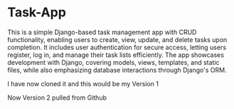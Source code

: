 # Task-App

This is a simple Django-based task management app with CRUD functionality, enabling users to create, view, update, and delete tasks upon completion. It includes user authentication for secure access, letting users register, log in, and manage their task lists efficiently. The app showcases development with Django, covering models, views, templates, and static files, while also emphasizing database interactions through Django's ORM.

I have now cloned it and this would be my Version 1

Now Version 2 pulled from Github
